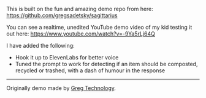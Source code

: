 
This is built on the fun and amazing demo repo from here: https://github.com/gregsadetsky/sagittarius

You can see a realtime, unedited YouTube demo video of my kid testing it out here: https://www.youtube.com/watch?v=-9Ya5rLj64Q

I have added the following:
- Hook it up to ElevenLabs for better voice
- Tuned the prompt to work for detecting if an item should be composted, recycled or trashed, with a dash of humour in the response

---

Originally demo made by [Greg Technology](https://greg.technology/).
